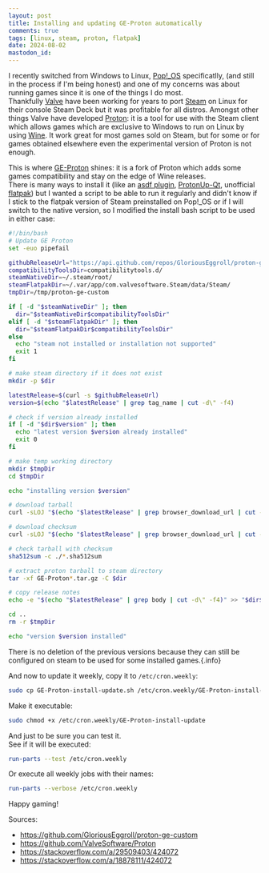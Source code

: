 ```yaml
---
layout: post
title: Installing and updating GE-Proton automatically
comments: true
tags: [linux, steam, proton, flatpak]
date: 2024-08-02
mastodon_id: 
---
```


I recently switched from Windows to Linux, [Pop!_OS](https://pop.system76.com/) specificatlly, (and still in the process if I'm being honest) and one of my concerns was about running games since it is one of the things I do most.  
Thankfully [Valve](https://www.valvesoftware.com/) have been working for years to port [Steam](https://store.steampowered.com/about/) on Linux for their console Steam Deck but it was profitable for all distros. Amongst other things Valve have developed [Proton](https://github.com/ValveSoftware/Proton): it is a tool for use with the Steam client which allows games which are exclusive to Windows to run on Linux by using [Wine](https://www.winehq.org/). It work great for most games sold on Steam, but for some or for games obtained elsewhere even the experimental version of Proton is not enough.

This is where [GE-Proton](https://github.com/GloriousEggroll/proton-ge-custom) shines: it is a fork of Proton which adds some games compatibility and stay on the edge of Wine releases.  
There is many ways to install it (like an [asdf plugin](https://github.com/augustobmoura/asdf-protonge), [ProtonUp-Qt](https://davidotek.github.io/protonup-qt/), unofficial [flatpak](https://github.com/flathub/com.valvesoftware.Steam.CompatibilityTool.Proton-GE)) but I wanted a script to be able to run it regularly and didn't know if I stick to the flatpak version of Steam preinstalled on Pop!_OS or if I will switch to the native version, so I modified the install bash script to be used in either case:

``` bash
#!/bin/bash
# Update GE Proton
set -euo pipefail

githubReleaseUrl="https://api.github.com/repos/GloriousEggroll/proton-ge-custom/releases/latest"
compatibilityToolsDir=compatibilitytools.d/
steamNativeDir=~/.steam/root/
steamFlatpakDir=~/.var/app/com.valvesoftware.Steam/data/Steam/
tmpDir=/tmp/proton-ge-custom

if [ -d "$steamNativeDir" ]; then
  dir="$steamNativeDir$compatibilityToolsDir"
elif [ -d "$steamFlatpakDir" ]; then
  dir="$steamFlatpakDir$compatibilityToolsDir"
else
  echo "steam not installed or installation not supported"
  exit 1
fi

# make steam directory if it does not exist
mkdir -p $dir

latestRelease=$(curl -s $githubReleaseUrl)
version=$(echo "$latestRelease" | grep tag_name | cut -d\" -f4)

# check if version already installed
if [ -d "$dir$version" ]; then
  echo "latest version $version already installed"
  exit 0
fi

# make temp working directory
mkdir $tmpDir
cd $tmpDir

echo "installing version $version"

# download tarball
curl -sLOJ "$(echo "$latestRelease" | grep browser_download_url | cut -d\" -f4 | grep .tar.gz)"

# download checksum
curl -sLOJ "$(echo "$latestRelease" | grep browser_download_url | cut -d\" -f4 | grep .sha512sum)"

# check tarball with checksum
sha512sum -c ./*.sha512sum

# extract proton tarball to steam directory
tar -xf GE-Proton*.tar.gz -C $dir

# copy release notes
echo -e "$(echo "$latestRelease" | grep body | cut -d\" -f4)" >> "$dir$version/release_note.txt"

cd ..
rm -r $tmpDir

echo "version $version installed"
```

There is no deletion of the previous versions because they can still be configured on steam to be used for some installed games.{.info}

And now to update it weekly, copy it to `/etc/cron.weekly`:
``` sh
sudo cp GE-Proton-install-update.sh /etc/cron.weekly/GE-Proton-install-update
```
Make it executable:
``` sh
sudo chmod +x /etc/cron.weekly/GE-Proton-install-update
```
And just to be sure you can test it.  
See if it will be executed:
``` sh
run-parts --test /etc/cron.weekly
```
Or execute all weekly jobs with their names:
``` sh
run-parts --verbose /etc/cron.weekly
```

Happy gaming!

Sources:
- <https://github.com/GloriousEggroll/proton-ge-custom>
- <https://github.com/ValveSoftware/Proton>
- <https://stackoverflow.com/a/29509403/424072>
- <https://stackoverflow.com/a/18878111/424072>
